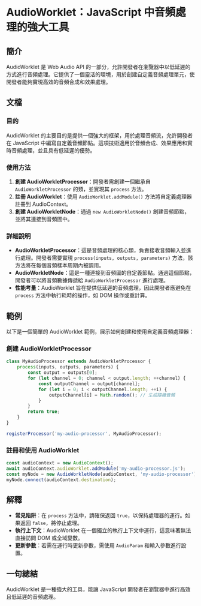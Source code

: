 <!--
Meta Description: # AudioWorklet：JavaScript 中音頻處理的強大工具 ## 簡介 AudioWorklet 是 Web Audio API 的一部分，允許開發者在瀏覽器中以低延遲的方式進行音頻處理。它提供了一個靈活的環境，用於創建自定義音頻處理單元，使開發者能夠實現高效的音頻合成和效果處理。 #...
Meta Keywords: audioworklet, audioworkletprocessor, audiocontext, javascript, process
-->

# AudioWorklet：JavaScript 中音頻處理的強大工具

## 簡介
AudioWorklet 是 Web Audio API 的一部分，允許開發者在瀏覽器中以低延遲的方式進行音頻處理。它提供了一個靈活的環境，用於創建自定義音頻處理單元，使開發者能夠實現高效的音頻合成和效果處理。

## 文檔
### 目的
AudioWorklet 的主要目的是提供一個強大的框架，用於處理音頻流，允許開發者在 JavaScript 中編寫自定義音頻節點。這項技術適用於音頻合成、效果應用和實時音頻處理，並且具有低延遲的優勢。

### 使用方法
1. **創建 AudioWorkletProcessor**：開發者需創建一個繼承自 `AudioWorkletProcessor` 的類，並實現其 `process` 方法。
2. **註冊 AudioWorklet**：使用 `AudioWorklet.addModule()` 方法將自定義處理器註冊到 AudioContext。
3. **創建 AudioWorkletNode**：通過 `new AudioWorkletNode()` 創建音頻節點，並將其連接到音頻圖中。

### 詳細說明
- **AudioWorkletProcessor**：這是音頻處理的核心類，負責接收音頻輸入並進行處理。開發者需要實現 `process(inputs, outputs, parameters)` 方法，該方法將在每個音頻樣本周期內被調用。
- **AudioWorkletNode**：這是一種連接到音頻圖的自定義節點。通過這個節點，開發者可以將音頻數據傳遞給 `AudioWorkletProcessor` 進行處理。
- **性能考量**：AudioWorklet 旨在提供低延遲的音頻處理，因此開發者應避免在 `process` 方法中執行耗時的操作，如 DOM 操作或重計算。

## 範例
以下是一個簡單的 AudioWorklet 範例，展示如何創建和使用自定義音頻處理器：

### 創建 AudioWorkletProcessor
```javascript
class MyAudioProcessor extends AudioWorkletProcessor {
    process(inputs, outputs, parameters) {
        const output = outputs[0];
        for (let channel = 0; channel < output.length; ++channel) {
            const outputChannel = output[channel];
            for (let i = 0; i < outputChannel.length; ++i) {
                outputChannel[i] = Math.random(); // 生成隨機音頻
            }
        }
        return true;
    }
}

registerProcessor('my-audio-processor', MyAudioProcessor);
```

### 註冊和使用 AudioWorklet
```javascript
const audioContext = new AudioContext();
await audioContext.audioWorklet.addModule('my-audio-processor.js');
const myNode = new AudioWorkletNode(audioContext, 'my-audio-processor');
myNode.connect(audioContext.destination);
```

## 解釋
- **常見陷阱**：在 `process` 方法中，請確保返回 `true`，以保持處理器的運行。如果返回 `false`，將停止處理。
- **執行上下文**：AudioWorklet 在一個獨立的執行上下文中運行，這意味著無法直接訪問 DOM 或全域變數。
- **更新參數**：若需在運行時更新參數，需使用 `AudioParam` 和輸入參數進行設置。

## 一句總結
AudioWorklet 是一種強大的工具，能讓 JavaScript 開發者在瀏覽器中進行高效且低延遲的音頻處理。